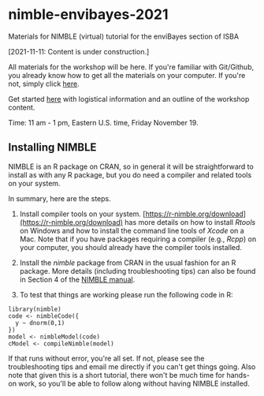 # nimble-envibayes-2021

Materials for NIMBLE (virtual) tutorial for the enviBayes section of ISBA 

[2021-11-11: Content is under construction.]

All materials for the workshop will be here. If you're familiar with Git/Github, you already know how to get all the materials on your computer. If you're not, simply click [here](https://github.com/nimble-training/nimble-envibayes-2021/archive/main.zip).

Get started [here](https://htmlpreview.github.io/?https://github.com/nimble-training/nimble-envibayes-2021/blob/main/overview_slides.html) with logistical information and an outline of the workshop content.

Time: 11 am - 1 pm, Eastern U.S. time, Friday November 19.

## Installing NIMBLE

NIMBLE is an R package on CRAN, so in general it will be straightforward to install as with any R package, but you do need a compiler and related tools on your system.  

In summary, here are the steps.

1. Install compiler tools on your system. [https://r-nimble.org/download](https://r-nimble.org/download) has more details on how to install *Rtools* on Windows and how to install the command line tools of *Xcode* on a Mac. Note that if you have packages requiring a compiler (e.g., *Rcpp*) on your computer, you should already have the compiler tools installed.

2. Install the *nimble* package from CRAN in the usual fashion for an R package. More details (including troubleshooting tips) can also be found in Section 4 of the [NIMBLE manual](https://r-nimble.org/html_manual/cha-installing-nimble.html).

3) To test that things are working please run the following code  in R:

```
library(nimble)
code <- nimbleCode({
  y ~ dnorm(0,1)
})
model <- nimbleModel(code)
cModel <- compileNimble(model)
```

If that runs without error, you're all set. If not, please see the troubleshooting tips and email me directly if you can't get things going. Also note that given this is a short tutorial, there won't be much time for hands-on work, so you'll be able to follow along without having NIMBLE installed.
